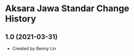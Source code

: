 Aksara Jawa Standar Change History
====================

1.0 (2021-03-31)
----------------
* Created by Benny Lin
